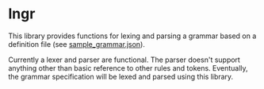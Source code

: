 # lngr

This library provides functions for lexing and parsing a grammar based on a definition file (see [sample_grammar.json](https://github.com/dodgez/lngr/blob/master/README.md)).

Currently a lexer and parser are functional.
The parser doesn't support anything other than basic reference to other rules and tokens.
Eventually, the grammar specification will be lexed and parsed using this library.
